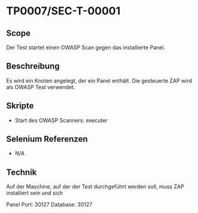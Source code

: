 # TP0007/SEC-T-00001

## Scope

Der Test startet einen OWASP Scan gegen das installierte Panel.

## Beschreibung

Es wird ein Knoten angelegt, der ein Panel enthält. Die gesteuerte ZAP wird als OWASP Test verwendet.

## Skripte

- Start des OWASP Scanners: executer

## Selenium Referenzen

- N/A

## Technik

Auf der Maschine, auf der der Test durchgeführt werden soll, muss ZAP installiert sein und sich 

Panel Port: 30127
Database: 30127




